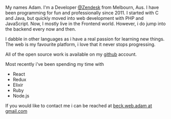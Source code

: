 My names Adam. I'm a Developer [@Zendesk](https://www.zendesk.com/jobs/) from Melbourn, Aus. I have been programming for fun and professionally since 2011. I started with C and Java, but quickly moved into web development with PHP and JavaScript. Now, I mostly live in the Frontend world. However, i do jump into the backend every now and then.

I dabble in other languages as i have a real passion for learning new things. The web is my favourite platform, i love that it never stops progressing.

All of the open source work is available on my [github](https://github.com/Gwash3189) account.

Most recently i've been spending my time with

 * React
 * Redux
 * Elixir
 * Ruby
 * Node.js

If you would like to contact me i can be reached at [beck.web.adam at gmail.com](mailto:beck.web.adam@gmail.com)
